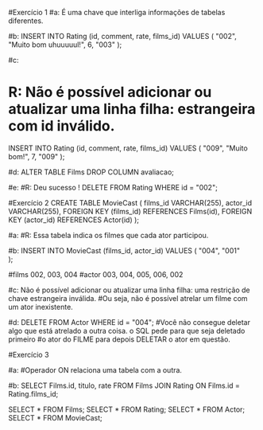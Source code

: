 #Exercício 1
#a: É uma chave que interliga informações de tabelas diferentes.

#b: 
INSERT INTO Rating (id, comment, rate, films_id) 
VALUES
(
	"002",
    "Muito bom uhuuuuul!",
     6,
	"003"
);

#c:
# R: Não é possível adicionar ou atualizar uma linha filha: estrangeira com id inválido.
INSERT INTO Rating (id, comment, rate, films_id) 
VALUES (
	"009",
    "Muito bom!",
     7,
	"009"
);

#d:
ALTER TABLE Films
DROP COLUMN avaliacao;

#e: 
#R: Deu sucesso !
DELETE FROM Rating WHERE id = "002";



#Exercício 2
CREATE TABLE MovieCast (
		films_id VARCHAR(255),
		actor_id VARCHAR(255),
    FOREIGN KEY (films_id) REFERENCES Films(id),
    FOREIGN KEY (actor_id) REFERENCES Actor(id)
);

#a:
#R: Essa tabela indica os filmes que cada ator participou. 

#b:
INSERT INTO MovieCast (films_id, actor_id) 
VALUES (
	"004",
    "001"    
);

#films  002, 003, 004
#actor  003, 004, 005, 006, 002

#c: Não é possível adicionar ou atualizar uma linha filha: uma restrição de chave estrangeira inválida.
#Ou seja, não é possível atrelar um filme com um ator inexistente.

#d:
DELETE FROM Actor WHERE id = "004";
#Você não consegue deletar algo que está atrelado a outra coisa. o SQL pede para que seja deletado primeiro
#o ator do FILME para depois DELETAR o ator em questão.

#Exercício 3

#a:
#Operador ON relaciona uma tabela com a outra.

#b:
SELECT Films.id, titulo, rate FROM Films 
JOIN Rating ON Films.id = Rating.films_id;

SELECT * FROM Films;
SELECT * FROM Rating;
SELECT * FROM Actor;
SELECT * FROM MovieCast;